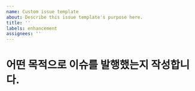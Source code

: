 ```yaml
---
name: Custom issue template
about: Describe this issue template's purpose here.
title: ''
labels: enhancement
assignees: ''
---
```


# 어떤 목적으로 이슈를 발행했는지 작성합니다.